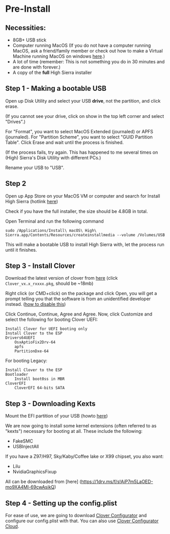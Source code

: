 # Pre-Install

## Necessities:
* 8GB+ USB stick
* Computer running MacOS (If you do not have a computer running MacOS, ask a friend/family member or check out how to make a Virtual Machine running MacOS on windows [here](https://techsviewer.com/install-macos-high-sierra-vmware-windows/).)
* A lot of time (remember: This is not something you do in 30 minutes and are done with forever.)
* A copy of the **full** High Sierra installer

## Step 1 - Making a bootable USB
Open up Disk Utility and select your USB **drive**, not the partition, and click erase. 

(If you cannot see your drive, click on show in the top left corner and select "Drives".)

For "Format", you want to select MacOS Extended (journaled) or APFS (journaled). For "Partition Scheme", you want to select "GUID Partition Table". Click Erase and wait until the process is finished. 

(If the process fails, try again. This has happened to me several times on (High) Sierra's Disk Utility with different PCs.)

Rename your USB to "USB".

## Step 2
Open up App Store on your MacOS VM or computer and search for Install High Sierra (hotlink [here](https://itunes.apple.com/us/app/macos-high-sierra/id1246284741?mt=12))

Check if you have the full installer, the size should be 4.8GB in total.

Open Terminal and run the following command

```
sudo /Applications/Install\ macOS\ High\ Sierra.app/Contents/Resources/createinstallmedia --volume /Volumes/USB
```

This will make a bootable USB to install High Sierra with, let the process run until it finishes.


## Step 3 - Install Clover
Download the latest version of clover from [here](https://github.com/Dids/clover-builder/releases/tag/v2.4k_r4370) (click `Clover_vx.x_rxxxx.pkg`, should be ~18mb)

Right click (or CMD+click) on the package and click Open, you will get a prompt telling you that the software is from an unidentified developer instead. ([how to disable this](http://osxdaily.com/2016/09/27/allow-apps-from-anywhere-macos-gatekeeper/))

Click Continue, Continue, Agree and Agree. Now, click Customize and select the following for booting Clover UEFI:
```
Install Clover for UEFI booting only
Install Clover to the ESP
Drivers64UEFI
    OsxAptioFix2Drv-64
    apfs
    PartitionDxe-64
```

For booting Legacy:
```
Install Clover to the ESP
Bootloader
    Install boot0ss in MBR
CloverEFI
    CloverEFI 64-bits SATA
```

## Step 3 - Downloading Kexts
Mount the EFI partition of your USB (howto [here](../master/Tips.md))

We are now going to install some kernel extensions (often referred to as "kexts") necessary for booting at all. These include the following:
* FakeSMC
* USBInjectAll

If you have a Z97/H97, Sky/Kaby/Coffee lake or X99 chipset, you also want:
* Lilu
* NvidiaGraphicsFixup

All can be downloaded from [here] (https://1drv.ms/f/s!AiP7m5LaOED-mo9XA4Ml-69cwAsikQ)

## Step 4 - Setting up the config.plist
For ease of use, we are going to download [Clover Configurator](http://mackie100projects.altervista.org/download-mac.php?version=classic) and configure our config.plist with that. You can also use [Clover Configurator Cloud](http://cloudclovereditor.altervista.org/cce/index.php).

